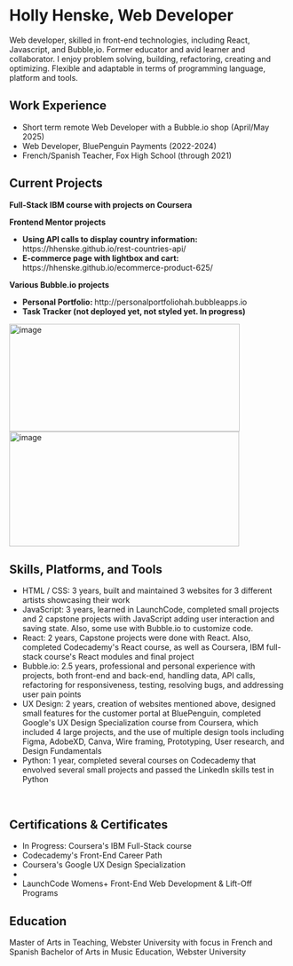 <h1>Holly Henske, Web Developer</h1>

<body>
Web developer, skilled in front-end technologies, including React, Javascript, and Bubble,io. Former educator and avid learner and collaborator. I enjoy problem solving, building, refactoring, creating and optimizing. Flexible and adaptable in terms of programming language, platform and tools.
 
<h2>Work Experience</h2>
<ul>
 <li>Short term remote Web Developer with a Bubble.io shop (April/May 2025)</li>
 <li>Web Developer, BluePenguin Payments (2022-2024)</li>
 <li>French/Spanish Teacher, Fox High School (through 2021)</li>
</ul>

<h2>Current Projects</h2>
<p><strong>Full-Stack IBM course with projects on Coursera</strong></p>
<p><strong>Frontend Mentor projects</strong></p>
 <ul>
  <li><strong>Using API calls to display country information: </strong>https://hhenske.github.io/rest-countries-api/</li>
  <li><strong>E-commerce page with lightbox and cart: </strong>https://hhenske.github.io/ecommerce-product-625/</li>
 </ul>
<p><strong>Various Bubble.io projects</strong></p>
<ul>
  <li><strong>Personal Portfolio: </strong> http://personalportfoliohah.bubbleapps.io</li>
  <li><strong>Task Tracker (not deployed yet, not styled yet. In progress)</strong></li>
 </ul>
 <img width="415" height="194" alt="image" src="https://github.com/user-attachments/assets/e80225a0-2088-4fdc-add8-d7e7bab5184c" />
 <img width="414" height="207" alt="image" src="https://github.com/user-attachments/assets/430e9340-1ba9-4955-8864-e622ef00a492" />
<br>
<h2>Skills, Platforms, and Tools</h2>
<ul>
 <li>HTML / CSS: 3 years, built and maintained 3 websites for 3 different artists showcasing their work</li>
 <li>JavaScript: 3 years, learned in LaunchCode, completed small projects and 2 capstone projects wiith JavaScript adding user interaction and saving state. Also, some use with Bubble.io to customize code.</li>
 <li>React: 2 years, Capstone projects were done with React. Also, completed Codecademy's React course, as well as Coursera, IBM full-stack course's React modules and final project</li>
 <li>Bubble.io: 2.5 years, professional and personal experience with projects, both front-end and back-end, handling data, API calls, refactoring for responsiveness, testing, resolving bugs, and addressing user pain points</li>
 <li>UX Design: 2 years, creation of websites mentioned above, designed small features for the customer portal at BluePenguin, completed Google's UX Design Specialization course from Coursera, which included 4 large projects, and the use of multiple design tools including Figma, AdobeXD, Canva, Wire framing, Prototyping, User research, and Design Fundamentals</li>
 <li>Python: 1 year, completed several courses on Codecademy that envolved several small projects and passed the LinkedIn skills test in Python</li>
</ul> 
<br />
<h2>Certifications & Certificates</h2>
<ul>
 <li>In Progress: Coursera's IBM Full-Stack course</li>
 <li>Codecademy's Front-End Career Path</li>
 <li>Coursera's Google UX Design Specialization</li>
 <li><Momentum Academy Bubble.io Developer Intensive | Cohort C/li>
  <li>LaunchCode Womens+ Front-End Web Development & Lift-Off Programs</li>
</ul>

<h2>Education</h2>
Master of Arts in Teaching, Webster University with focus in French and Spanish
Bachelor of Arts in Music Education, Webster University
  
</body>



